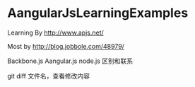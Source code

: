 # AangularJsLearningExamples
Learning By http://www.apjs.net/

Most by http://blog.jobbole.com/48979/

Backbone.js
Aangular.js
node.js
区别和联系

git diff 文件名，查看修改内容